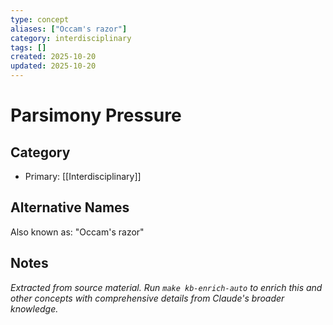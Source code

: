 ```yaml
---
type: concept
aliases: ["Occam's razor"]
category: interdisciplinary
tags: []
created: 2025-10-20
updated: 2025-10-20
---
```


# Parsimony Pressure

## Category

- Primary: [[Interdisciplinary]]

## Alternative Names

Also known as: "Occam's razor"

## Notes

*Extracted from source material. Run `make kb-enrich-auto` to enrich this and other concepts with comprehensive details from Claude's broader knowledge.*
